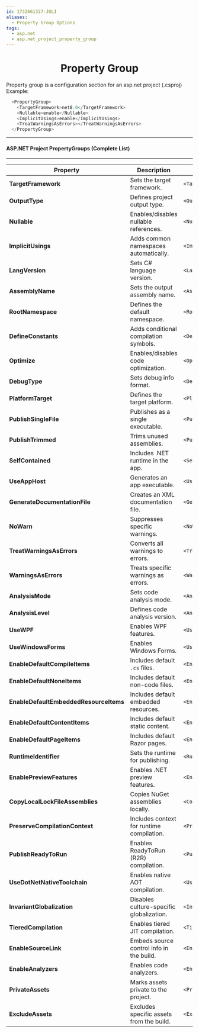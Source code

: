 ```yaml
---
id: 1732661327-JULI
aliases:
  - Property Group Options
tags:
  - asp.net
  - asp.net_project_property_group
---
```


<center>
<h1>Property Group</h1>
</center>
Property group is a configuration section for an asp.net project (.csproj)
Example:

```cs
  <PropertyGroup>
    <TargetFramework>net8.0</TargetFramework>
    <Nullable>enable</Nullable>
    <ImplicitUsings>enable</ImplicitUsings>
    <TreatWarningsAsErrors></TreatWarningsAsErrors>
  </PropertyGroup>
```


---
#### ASP.NET Project PropertyGroups (Complete List)
---
| **Property**                 | **Description**                                | **Example**                                |
|------------------------------|-----------------------------------------------|--------------------------------------------|
| **TargetFramework**          | Sets the target framework.                    | `<TargetFramework>net6.0</TargetFramework>` |
| **OutputType**               | Defines project output type.                  | `<OutputType>Exe</OutputType>`             |
| **Nullable**                 | Enables/disables nullable references.         | `<Nullable>enable</Nullable>`             |
| **ImplicitUsings**           | Adds common namespaces automatically.         | `<ImplicitUsings>enable</ImplicitUsings>` |
| **LangVersion**              | Sets C# language version.                     | `<LangVersion>latest</LangVersion>`       |
| **AssemblyName**             | Sets the output assembly name.                | `<AssemblyName>MyApp</AssemblyName>`      |
| **RootNamespace**            | Defines the default namespace.                | `<RootNamespace>MyApp.Namespace</RootNamespace>` |
| **DefineConstants**          | Adds conditional compilation symbols.         | `<DefineConstants>DEBUG;TRACE</DefineConstants>` |
| **Optimize**                 | Enables/disables code optimization.           | `<Optimize>true</Optimize>`               |
| **DebugType**                | Sets debug info format.                       | `<DebugType>portable</DebugType>`         |
| **PlatformTarget**           | Defines the target platform.                  | `<PlatformTarget>AnyCPU</PlatformTarget>` |
| **PublishSingleFile**        | Publishes as a single executable.             | `<PublishSingleFile>true</PublishSingleFile>` |
| **PublishTrimmed**           | Trims unused assemblies.                      | `<PublishTrimmed>true</PublishTrimmed>`   |
| **SelfContained**            | Includes .NET runtime in the app.             | `<SelfContained>true</SelfContained>`     |
| **UseAppHost**               | Generates an app executable.                  | `<UseAppHost>true</UseAppHost>`           |
| **GenerateDocumentationFile** | Creates an XML documentation file.           | `<GenerateDocumentationFile>true</GenerateDocumentationFile>` |
| **NoWarn**                   | Suppresses specific warnings.                 | `<NoWarn>CS0168;CS0219</NoWarn>`          |
| **TreatWarningsAsErrors**    | Converts all warnings to errors.              | `<TreatWarningsAsErrors>true</TreatWarningsAsErrors>` |
| **WarningsAsErrors**         | Treats specific warnings as errors.           | `<WarningsAsErrors>CS0168;CS0219</WarningsAsErrors>` |
| **AnalysisMode**             | Sets code analysis mode.                      | `<AnalysisMode>AllEnabledByDefault</AnalysisMode>` |
| **AnalysisLevel**            | Defines code analysis version.                | `<AnalysisLevel>latest</AnalysisLevel>`   |
| **UseWPF**                   | Enables WPF features.                         | `<UseWPF>true</UseWPF>`                   |
| **UseWindowsForms**          | Enables Windows Forms.                        | `<UseWindowsForms>true</UseWindowsForms>` |
| **EnableDefaultCompileItems** | Includes default `.cs` files.                | `<EnableDefaultCompileItems>true</EnableDefaultCompileItems>` |
| **EnableDefaultNoneItems**    | Includes default non-code files.             | `<EnableDefaultNoneItems>true</EnableDefaultNoneItems>` |
| **EnableDefaultEmbeddedResourceItems** | Includes default embedded resources. | `<EnableDefaultEmbeddedResourceItems>true</EnableDefaultEmbeddedResourceItems>` |
| **EnableDefaultContentItems** | Includes default static content.             | `<EnableDefaultContentItems>true</EnableDefaultContentItems>` |
| **EnableDefaultPageItems**    | Includes default Razor pages.                | `<EnableDefaultPageItems>true</EnableDefaultPageItems>` |
| **RuntimeIdentifier**         | Sets the runtime for publishing.             | `<RuntimeIdentifier>win-x64</RuntimeIdentifier>` |
| **EnablePreviewFeatures**     | Enables .NET preview features.               | `<EnablePreviewFeatures>true</EnablePreviewFeatures>` |
| **CopyLocalLockFileAssemblies** | Copies NuGet assemblies locally.           | `<CopyLocalLockFileAssemblies>true</CopyLocalLockFileAssemblies>` |
| **PreserveCompilationContext** | Includes context for runtime compilation.   | `<PreserveCompilationContext>true</PreserveCompilationContext>` |
| **PublishReadyToRun**         | Enables ReadyToRun (R2R) compilation.        | `<PublishReadyToRun>true</PublishReadyToRun>` |
| **UseDotNetNativeToolchain**  | Enables native AOT compilation.              | `<UseDotNetNativeToolchain>true</UseDotNetNativeToolchain>` |
| **InvariantGlobalization**    | Disables culture-specific globalization.      | `<InvariantGlobalization>true</InvariantGlobalization>` |
| **TieredCompilation**         | Enables tiered JIT compilation.              | `<TieredCompilation>true</TieredCompilation>` |
| **EnableSourceLink**          | Embeds source control info in the build.      | `<EnableSourceLink>true</EnableSourceLink>` |
| **EnableAnalyzers**           | Enables code analyzers.                       | `<EnableAnalyzers>true</EnableAnalyzers>` |
| **PrivateAssets**             | Marks assets private to the project.          | `<PrivateAssets>all</PrivateAssets>`      |
| **ExcludeAssets**             | Excludes specific assets from the build.      | `<ExcludeAssets>runtime</ExcludeAssets>`  |


